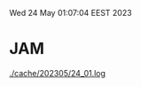 Wed 24 May 01:07:04 EEST 2023
# JAM
<a href='./cache/202305/24_01.log'>./cache/202305/24_01.log</a>
